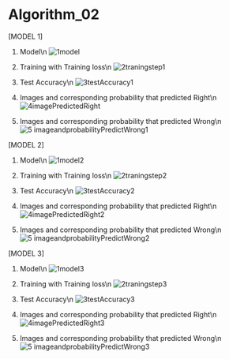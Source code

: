 # Algorithm_02
[MODEL 1]
1. Model\n
![1model](https://user-images.githubusercontent.com/77157003/121569189-7cd37680-ca5b-11eb-9e5b-1db2fc068e31.PNG)

2. Training with Training loss\n
![2traningstep1](https://user-images.githubusercontent.com/77157003/121566911-f3bb4000-ca58-11eb-819d-6737b84ab90f.PNG)

3. Test Accuracy\n
![3testAccuracy1](https://user-images.githubusercontent.com/77157003/121568301-86a8aa00-ca5a-11eb-9c68-123f12a38d82.PNG)


4. Images and corresponding probability that predicted Right\n
![4imagePredictedRight](https://user-images.githubusercontent.com/77157003/121566945-fae24e00-ca58-11eb-8471-aac20877daad.PNG)

5. Images and corresponding probability that predicted Wrong\n
![5 imageandprobabilityPredictWrong1](https://user-images.githubusercontent.com/77157003/121566961-fe75d500-ca58-11eb-8c33-414b316b0607.PNG)


[MODEL 2]
1. Model\n
![1model2](https://user-images.githubusercontent.com/77157003/121569225-8361ee00-ca5b-11eb-8aa0-84af8e0076b2.PNG)

2. Training with Training loss\n
![2traningstep2](https://user-images.githubusercontent.com/77157003/121568000-27e33080-ca5a-11eb-99e9-21d0fe222e18.PNG)

3. Test Accuracy\n
![3testAccuracy2](https://user-images.githubusercontent.com/77157003/121568029-316c9880-ca5a-11eb-849f-0bcb01387493.PNG)

4. Images and corresponding probability that predicted Right\n
![4imagePredictedRight2](https://user-images.githubusercontent.com/77157003/121568048-34678900-ca5a-11eb-979d-5415a18acaca.PNG)

5. Images and corresponding probability that predicted Wrong\n
![5 imageandprobabilityPredictWrong2](https://user-images.githubusercontent.com/77157003/121568061-37627980-ca5a-11eb-85f3-3ef876ea2a32.PNG)


[MODEL 3]
1. Model\n
![1model3](https://user-images.githubusercontent.com/77157003/121569259-8eb51980-ca5b-11eb-9510-b322539b75cd.PNG)

2. Training with Training loss\n
![2traningstep3](https://user-images.githubusercontent.com/77157003/121568669-e56e2380-ca5a-11eb-9452-795965d7d7cf.PNG)

3. Test Accuracy\n
![3testAccuracy3](https://user-images.githubusercontent.com/77157003/121568681-e8691400-ca5a-11eb-8c33-51cfe76c7349.PNG)

4. Images and corresponding probability that predicted Right\n
![4imagePredictedRight3](https://user-images.githubusercontent.com/77157003/121568697-ec953180-ca5a-11eb-9651-1acc5cda4a2b.PNG)

5. Images and corresponding probability that predicted Wrong\n
![5 imageandprobabilityPredictWrong3](https://user-images.githubusercontent.com/77157003/121568717-f28b1280-ca5a-11eb-90b9-4d665ff442ea.PNG)
